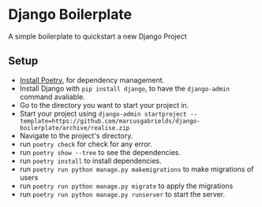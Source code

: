 # Django Boilerplate
A simple boilerplate to quickstart a new Django Project

## Setup

- [Install Poetry](https://poetry.eustace.io/docs/#installation), for dependency management.
- Install Django with `pip install django`, to have the `django-admin` command avaliable.
- Go to the directory you want to start your project in.
- Start your project using `django-admin startproject --template=https://github.com/marcusgabrields/django-boilerplate/archive/realise.zip`
- Navigate to the project's directory.
- run `poetry check` for check for any error.
- run `poetry show --tree` to see the dependencies.
- run `poetry install` to install dependencies.
- run `poetry run python manage.py makemigrations` to make migrations of users
- run `poetry run python manage.py migrate` to apply the migrations
- run `poetry run python manage.py runserver` to start the server.
